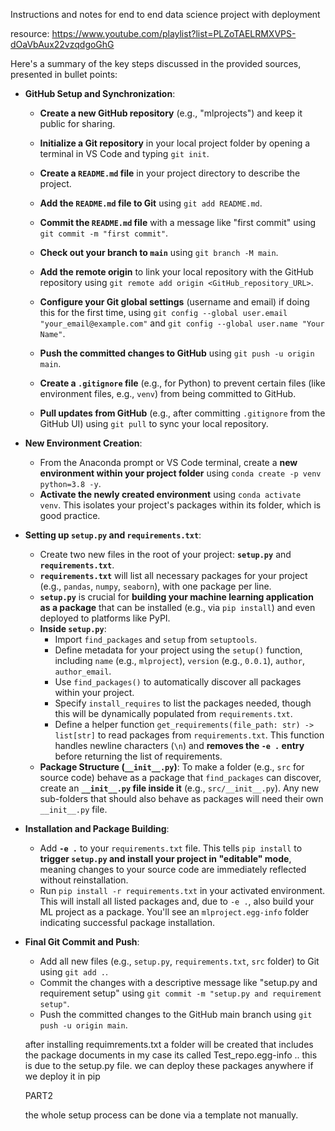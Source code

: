 Instructions and notes for end to end data science project with deployment 




resource: https://www.youtube.com/playlist?list=PLZoTAELRMXVPS-dOaVbAux22vzqdgoGhG

Here's a summary of the key steps discussed in the provided sources, presented in bullet points:


*   **GitHub Setup and Synchronization**:
    *   **Create a new GitHub repository** (e.g., "mlprojects") and keep it public for sharing.

    *   **Initialize a Git repository** in your local project folder by opening a terminal in VS Code and typing `git init`.
    *   **Create a `README.md` file** in your project directory to describe the project.
    *   **Add the `README.md` file to Git** using `git add README.md`.
    *   **Commit the `README.md` file** with a message like "first commit" using `git commit -m "first commit"`.
    *   **Check out your branch to `main`** using `git branch -M main`.
    *   **Add the remote origin** to link your local repository with the GitHub repository using `git remote add origin <GitHub_repository_URL>`.
    *   **Configure your Git global settings** (username and email) if doing this for the first time, using `git config --global user.email "your_email@example.com"` and `git config --global user.name "Your Name"`.
    *   **Push the committed changes to GitHub** using `git push -u origin main`.
    *   **Create a `.gitignore` file** (e.g., for Python) to prevent certain files (like environment files, e.g., `venv`) from being committed to GitHub.
    *   **Pull updates from GitHub** (e.g., after committing `.gitignore` from the GitHub UI) using `git pull` to sync your local repository.

*   **New Environment Creation**:
    *   From the Anaconda prompt or VS Code terminal, create a **new environment within your project folder** using `conda create -p venv python=3.8 -y`.
    *   **Activate the newly created environment** using `conda activate venv`. This isolates your project's packages within its folder, which is good practice.
    
*   **Setting up `setup.py` and `requirements.txt`**:
    *   Create two new files in the root of your project: **`setup.py`** and **`requirements.txt`**.
    *   **`requirements.txt`** will list all necessary packages for your project (e.g., `pandas`, `numpy`, `seaborn`), with one package per line.
    *   **`setup.py`** is crucial for **building your machine learning application as a package** that can be installed (e.g., via `pip install`) and even deployed to platforms like PyPI.
    *   **Inside `setup.py`**:
        *   Import `find_packages` and `setup` from `setuptools`.
        *   Define metadata for your project using the `setup()` function, including `name` (e.g., `mlproject`), `version` (e.g., `0.0.1`), `author`, `author_email`.
        *   Use `find_packages()` to automatically discover all packages within your project.
        *   Specify `install_requires` to list the packages needed, though this will be dynamically populated from `requirements.txt`.
        *   Define a helper function `get_requirements(file_path: str) -> list[str]` to read packages from `requirements.txt`. This function handles newline characters (`\n`) and **removes the `-e .` entry** before returning the list of requirements.
    *   **Package Structure (`__init__.py`)**: To make a folder (e.g., `src` for source code) behave as a package that `find_packages` can discover, create an **`__init__.py` file inside it** (e.g., `src/__init__.py`). Any new sub-folders that should also behave as packages will need their own `__init__.py` file.
*   **Installation and Package Building**:
    *   Add **`-e .`** to your `requirements.txt` file. This tells `pip install` to **trigger `setup.py` and install your project in "editable" mode**, meaning changes to your source code are immediately reflected without reinstallation.
    *   Run `pip install -r requirements.txt` in your activated environment. This will install all listed packages and, due to `-e .`, also build your ML project as a package. You'll see an `mlproject.egg-info` folder indicating successful package installation.
*   **Final Git Commit and Push**:
    *   Add all new files (e.g., `setup.py`, `requirements.txt`, `src` folder) to Git using `git add .`.
    *   Commit the changes with a descriptive message like "setup.py and requirement setup" using `git commit -m "setup.py and requirement setup"`.
    *   Push the committed changes to the GitHub main branch using `git push -u origin main`.

    after installing requimrements.txt a folder will be created that includes the package documents in my case its called Test_repo.egg-info .. this is due to the setup.py file. 
    we can deploy these packages anywhere if we deploy it in pip



    PART2

    the whole setup process can be done via a template not manually. 

   